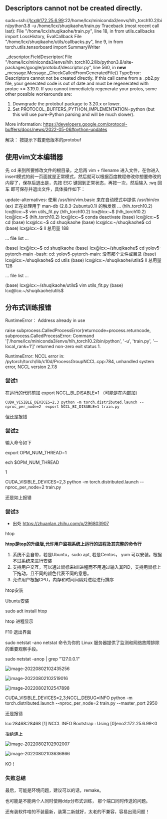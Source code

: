 ## Descriptors cannot not be created directly.

sudo+ssh://lcx@172.25.6.99:22/home/lcx/miniconda3/envs/hlh_torch10.2/bin/python3.8 -u /home/lcx/shuqikaohe/train.py
Traceback (most recent call last):
  File "/home/lcx/shuqikaohe/train.py", line 18, in <module>
    from utils.callbacks import LossHistory, EvalCallback
  File "/home/lcx/shuqikaohe/utils/callbacks.py", line 9, in <module>
    from torch.utils.tensorboard import SummaryWriter

​    _descriptor.FieldDescriptor(
  File "/home/lcx/miniconda3/envs/hlh_torch10.2/lib/python3.8/site-packages/google/protobuf/descriptor.py", line 560, in __new__
​    _message.Message._CheckCalledFromGeneratedFile()
TypeError: Descriptors cannot not be created directly.
If this call came from a _pb2.py file, your generated code is out of date and must be regenerated with protoc >= 3.19.0.
If you cannot immediately regenerate your protos, some other possible workarounds are:

 1. Downgrade the protobuf package to 3.20.x or lower.
 2. Set PROTOCOL_BUFFERS_PYTHON_IMPLEMENTATION=python (but this will use pure-Python parsing and will be much slower).

More information: https://developers.google.com/protocol-buffers/docs/news/2022-05-06#python-updates

解决： 按提示下载更低版本的protobuf



## 使用vim文本编辑器

先 cd 来到所要修改文件的根目录，之后再 vim + filename 进入文件，在你进入insert模式的前一页面就是正常模式，然后就可以根据百度教程修改你想要修改的内容了，保存后退出是，先按 ESC 键回到正常状态，再按一次，然后输入 :wq 回车 即可保存并退出文件，具体操作如下：

update-alternatives: 使用 /usr/bin/vim.basic 来在自动模式中提供 /usr/bin/ex (ex)
正在处理用于 man-db (2.8.3-2ubuntu0.1) 的触发器 ...
(hlh_torch10.2) lcx@lcx:~$ vim utils_fit.py
(hlh_torch10.2) lcx@lcx:~$ (hlh_torch10.2) lcx@lcx:~$
(hlh_torch10.2) lcx@lcx:~$ conda deactivate
(base) lcx@lcx:~$ cd
(base) lcx@lcx:~$ cd shuqikaohe
(base) lcx@lcx:~/shuqikaohe$ cd
(base) lcx@lcx:~$ ll
总用量 188

... file list ...

(base) lcx@lcx:~$ cd shuqikaohe
(base) lcx@lcx:~/shuqikaohe$ cd yolov5-pytorch-main
-bash: cd: yolov5-pytorch-main: 没有那个文件或目录
(base) lcx@lcx:~/shuqikaohe$ cd utils
(base) lcx@lcx:~/shuqikaohe/utils$ ll
总用量 128

... file list ...

(base) lcx@lcx:~/shuqikaohe/utils$ vim utils_fit.py
(base) lcx@lcx:~/shuqikaohe/utils$



## 分布式训练报错 

RuntimeError： Address already in use

 raise subprocess.CalledProcessError(returncode=process.returncode,
subprocess.CalledProcessError: Command '['/home/lcx/miniconda3/envs/hlh_torch10.2/bin/python', '-u', 'train.py', '--local_rank=1']' returned non-zero exit status 1.

 RuntimeError: NCCL error in: /pytorch/torch/lib/c10d/ProcessGroupNCCL.cpp:784, unhandled system error, NCCL version 2.7.8



### 尝试1 

在运行的代码前加  export NCCL_BI_DISABLE=1 （可能是在内部加）

```
CUDA_VISIBLE_DEVICES=2,3 python -m torch.distributed.launch --nproc_per_node=2  export NCCL_BI_DISABLE=1 train.py
```

但还是报错



### 尝试2

输入命令如下

export OPM_NUM_THREAD=1

ech $OPM_NUM_THREAD

1

CUDA_VISIBLE_DEVICES=2,3 python -m torch.distributed.launch --nproc_per_node=2  train.py

还是如上报错



### 尝试3   

- 出处   https://zhuanlan.zhihu.com/p/296803907

htop

**htop是top的升级版,允许用户监视系统上运行的进程及其完整的命令行**

1. 系统不会自带，若是Ubuntu，sudo apt, 若是Centos， yum 可以安装。根据不过系统来进行安装
2. 支持用户交互，可以通过鼠标来kill进程而不用通过输入其PID，支持用鼠标上下拖动，且不同的颜色代表不同的意思。
3. 允许用户根据CPU，内存和时间间隔对进程进行排序

htop安装

Ubuntu安装

sudo adt install htop

htop 进程显示

F10 退出界面

sudo netstat -ano      netstat 命令为你的 Linux 服务器提供了监测和网络故障排除的重要观察手段。

sudo netstat -anop | grep "127.0.0.1"

![image-20220802102435256](C:\Users\Happy\AppData\Roaming\Typora\typora-user-images\image-20220802102435256.png)



![image-20220802102519016](C:\Users\Happy\AppData\Roaming\Typora\typora-user-images\image-20220802102519016.png)

![image-20220802102547898](C:\Users\Happy\AppData\Roaming\Typora\typora-user-images\image-20220802102547898.png)

CUDA_VISIBLE_DEVICES=2,3;NCCL_DEBUG=INFO python -m torch.distributed.launch --nproc_per_node=2 train.py --master_port 2950

还是报错

 lcx:28468:28468 [1] NCCL INFO Bootstrap : Using [0]eno2:172.25.6.99<0

拒绝连上

![image-20220802102902007](C:\Users\Happy\AppData\Roaming\Typora\typora-user-images\image-20220802102902007.png)

![image-20220802103636866](C:\Users\Happy\AppData\Roaming\Typora\typora-user-images\image-20220802103636866.png)

KO！

### 失败总结

最后，可能是环境问题，建议可以的话，remake。

也可能是不能两个人同时使用ddp分布式训练， 那个端口同时传送的问题。

还有装软件啥的不装最新，装第二新就好，太老的不兼容，容易出现问题！





















